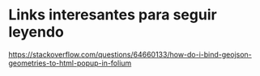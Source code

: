 # Links interesantes para seguir leyendo
https://stackoverflow.com/questions/64660133/how-do-i-bind-geojson-geometries-to-html-popup-in-folium
